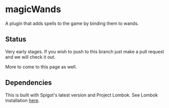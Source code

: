# magicWands
A plugin that adds spells to the game by binding them to wands.

## Status
Very early stages. If you wish to push to this branch just make a pull request and we will check it out.

More to come to this page as well.

## Dependencies
This is built with Spigot's latest version and Project Lombok. See Lombok installation [here](https://projectlombok.org/setup/intellij).
